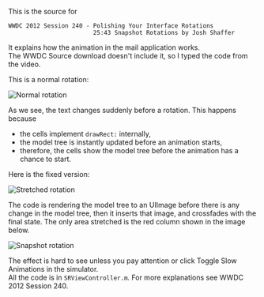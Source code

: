 This is the source for

    WWDC 2012 Session 240 - Polishing Your Interface Rotations
                            25:43 Snapshot Rotations by Josh Shaffer

It explains how the animation in the mail application works.  
The WWDC Source download doesn't include it, so I typed the code from the video.

This is a normal rotation:

![Normal rotation](https://raw.github.com/j4n0/table-stretchedRotation/master/pages/normal-rotation.gif)

As we see, the text changes suddenly before a rotation. This happens because 

  - the cells implement `drawRect:` internally,
  - the model tree is instantly updated before an animation starts,
  - therefore, the cells show the model tree before the animation has a chance to start.

Here is the fixed version:

![Stretched rotation](https://raw.github.com/j4n0/table-stretchedRotation/master/pages/stretched-rotation.gif)

The code is rendering the model tree to an UIImage before there is any change in the model tree,
then it inserts that image, and crossfades with the final state. 
The only area stretched is the red column shown in the image below.

![Snapshot rotation](https://raw.github.com/j4n0/table-stretchedRotation/master/pages/snapshot-rotation.png)

The effect is hard to see unless you pay attention or click Toggle Slow Animations in the simulator.  
All the code is in `SRViewController.m`. For more explanations see WWDC 2012 Session 240.
